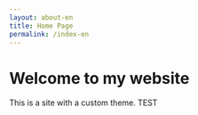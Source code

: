 ```yaml
---
layout: about-en
title: Home Page
permalink: /index-en
---
```


# Welcome to my website

This is a site with a custom theme. TEST

